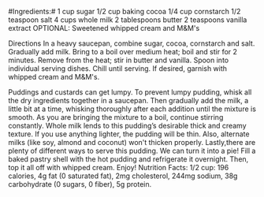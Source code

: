 #Ingredients:#
 1 cup sugar
 1/2 cup baking cocoa
 1/4 cup cornstarch
 1/2 teaspoon salt
 4 cups whole milk
 2 tablespoons butter
 2 teaspoons vanilla extract
OPTIONAL: Sweetened whipped cream and M&M's

Directions
In a heavy saucepan, combine sugar, cocoa, cornstarch and salt. Gradually add milk. Bring to a boil over medium heat; boil and stir for 2 minutes.
Remove from the heat; stir in butter and vanilla. 
Spoon into individual serving dishes. Chill until serving. If desired, garnish with whipped cream and M&M's.


Puddings and custards can get lumpy. To prevent lumpy pudding, whisk all the dry ingredients together in a saucepan.
 Then gradually add the milk, a little bit at a time, whisking thoroughly after each addition until the mixture is smooth. 
 As you are bringing the mixture to a boil, continue stirring constantly.
 Whole milk lends to this pudding’s desirable thick and creamy texture. If you use anything lighter, the pudding will be thin.
 Also, alternate milks (like soy, almond and coconut) won't thicken properly.
 Lastly,there are plenty of different ways to serve this pudding. We can turn it into a pie! Fill a baked pastry shell with the hot pudding and refrigerate it 
 overnight. Then, top it all off with whipped cream. Enjoy!
Nutrition Facts:
 1/2 cup: 196 calories, 4g fat (0 saturated fat), 2mg cholesterol, 244mg sodium, 38g carbohydrate (0 sugars, 0 fiber), 5g protein.
 